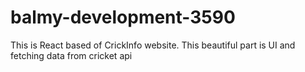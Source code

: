 # balmy-development-3590
This is React based of CrickInfo website. This beautiful part is UI and fetching data from cricket api
